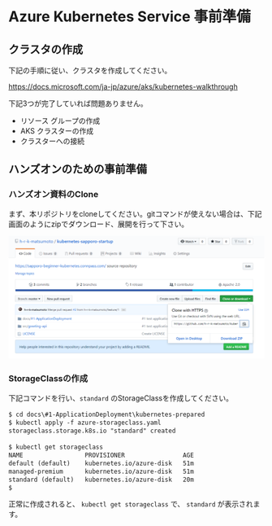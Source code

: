 # Azure Kubernetes Service 事前準備

## クラスタの作成

下記の手順に従い、クラスタを作成してください。

https://docs.microsoft.com/ja-jp/azure/aks/kubernetes-walkthrough

下記3つが完了していれば問題ありません。
- リソース グループの作成
- AKS クラスターの作成
- クラスターへの接続

## ハンズオンのための事前準備

### ハンズオン資料のClone
まず、本リポジトリをcloneしてください。gitコマンドが使えない場合は、下記画面のようにzipでダウンロード、展開を行って下さい。

![image](../images/git-zip-download.png)

### StorageClassの作成

下記コマンドを行い、`standard` のStorageClassを作成してください。

```
$ cd docs\#1-ApplicationDeployment\kubernetes-prepared 
$ kubectl apply -f azure-storageclass.yaml
storageclass.storage.k8s.io "standard" created

$ kubectl get storageclass
NAME                 PROVISIONER                AGE
default (default)    kubernetes.io/azure-disk   51m
managed-premium      kubernetes.io/azure-disk   51m
standard (default)   kubernetes.io/azure-disk   20m
$
```

正常に作成されると、 `kubectl get storageclass` で、 `standard` が表示されます。
